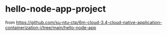 # hello-node-app-project
from https://github.com/su-ntu-ctp/6m-cloud-3.4-cloud-native-application-containerization-i/tree/main/hello-node-app
